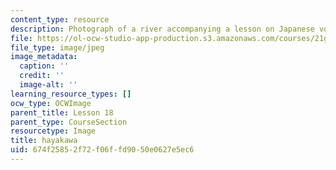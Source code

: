 ```yaml
---
content_type: resource
description: Photograph of a river accompanying a lesson on Japanese vocabulary.
file: https://ol-ocw-studio-app-production.s3.amazonaws.com/courses/21g-504-japanese-iv-spring-2009/674f25852f72f06ffd9050e0627e5ec6_hayakawa.jpg
file_type: image/jpeg
image_metadata:
  caption: ''
  credit: ''
  image-alt: ''
learning_resource_types: []
ocw_type: OCWImage
parent_title: Lesson 18
parent_type: CourseSection
resourcetype: Image
title: hayakawa
uid: 674f2585-2f72-f06f-fd90-50e0627e5ec6
---
```

